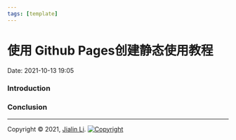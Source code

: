 ```yaml
---
tags: [template]
---
```

# 使用 Github Pages创建静态使用教程
Date:  2021-10-13 19:05

###  Introduction





### Conclusion


---
Copyright © 2021, [Jialin Li](https://github.com/keyskull).  [![Copyright](https://i.creativecommons.org/l/by-nc/4.0/80x15.png)](/LICENSE)